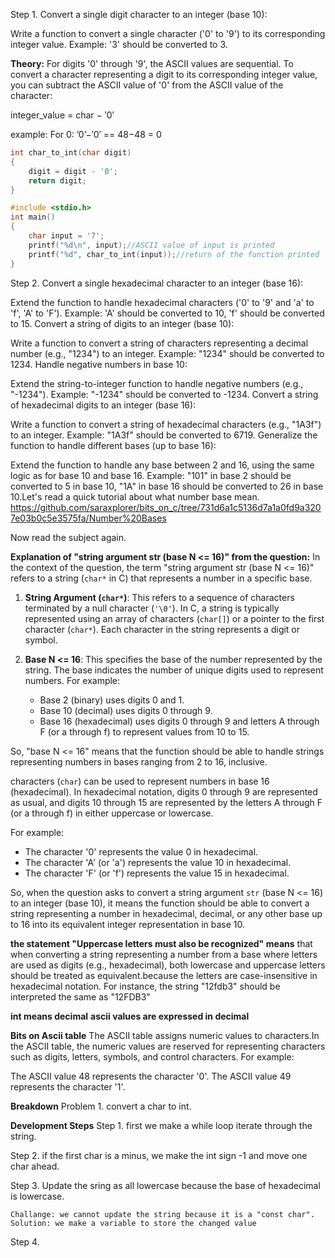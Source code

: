 Step 1. Convert a single digit character to an integer (base 10):

Write a function to convert a single character ('0' to '9') to its corresponding integer value.
Example: '3' should be converted to 3.

**Theory:** For digits '0' through '9', the ASCII values are sequential. To convert a character representing a digit to its corresponding integer value, you can subtract the ASCII value of '0' from the ASCII value of the character:

integer_value = char − ′0′

example: For 0: ’0’−′0′ == 48−48 = 0
``` c
int char_to_int(char digit)
{
	digit = digit - '0';
	return digit;
}

#include <stdio.h>
int main()
{
	char input = '7';
	printf("%d\n", input);//ASCII value of input is printed
	printf("%d", char_to_int(input));//return of the function printed
}
```

Step 2. Convert a single hexadecimal character to an integer (base 16):

Extend the function to handle hexadecimal characters ('0' to '9' and 'a' to 'f', 'A' to 'F').
Example: 'A' should be converted to 10, 'f' should be converted to 15.
Convert a string of digits to an integer (base 10):

Write a function to convert a string of characters representing a decimal number (e.g., "1234") to an integer.
Example: "1234" should be converted to 1234.
Handle negative numbers in base 10:

Extend the string-to-integer function to handle negative numbers (e.g., "-1234").
Example: "-1234" should be converted to -1234.
Convert a string of hexadecimal digits to an integer (base 16):

Write a function to convert a string of hexadecimal characters (e.g., "1A3f") to an integer.
Example: "1A3f" should be converted to 6719.
Generalize the function to handle different bases (up to base 16):

Extend the function to handle any base between 2 and 16, using the same logic as for base 10 and base 16.
Example: "101" in base 2 should be converted to 5 in base 10, "1A" in base 16 should be converted to 26 in base 10.Let's read a quick tutorial about what number base mean.
https://github.com/saraxplorer/bits_on_c/tree/731d6a1c5136d7a1a0fd9a3207e03b0c5e3575fa/Number%20Bases

Now read the subject again. 

**Explanation of "string argument str (base N <= 16)" from the question:**
In the context of the question, the term "string argument str (base N <= 16)" refers to a string (`char*` in C) that represents a number in a specific base.

1. **String Argument (`char*`)**: This refers to a sequence of characters terminated by a null character (`'\0'`). In C, a string is typically represented using an array of characters (`char[]`) or a pointer to the first character (`char*`). Each character in the string represents a digit or symbol.

2. **Base N <= 16**: This specifies the base of the number represented by the string. The base indicates the number of unique digits used to represent numbers. For example:
   - Base 2 (binary) uses digits 0 and 1.
   - Base 10 (decimal) uses digits 0 through 9.
   - Base 16 (hexadecimal) uses digits 0 through 9 and letters A through F (or a through f) to represent values from 10 to 15.

So, "base N <= 16" means that the function should be able to handle strings representing numbers in bases ranging from 2 to 16, inclusive.

characters (`char`) can be used to represent numbers in base 16 (hexadecimal). In hexadecimal notation, digits 0 through 9 are represented as usual, and digits 10 through 15 are represented by the letters A through F (or a through f) in either uppercase or lowercase.

For example:
- The character '0' represents the value 0 in hexadecimal.
- The character 'A' (or 'a') represents the value 10 in hexadecimal.
- The character 'F' (or 'f') represents the value 15 in hexadecimal.

So, when the question asks to convert a string argument `str` (base N <= 16) to an integer (base 10), it means the function should be able to convert a string representing a number in hexadecimal, decimal, or any other base up to 16 into its equivalent integer representation in base 10.

**the statement "Uppercase letters must also be recognized" means** 
that when converting a string representing a number from a base where letters are used as digits (e.g., hexadecimal), 
both lowercase and uppercase letters should be treated as equivalent.because the letters are case-insensitive in hexadecimal notation. 
For instance, the string "12fdb3" should be interpreted the same as "12FDB3" 

**int means decimal**
**ascii values are expressed in decimal**

**Bits on Ascii table**
The ASCII table assigns numeric values to characters.In the ASCII table, the numeric values are reserved for representing characters such as digits, letters, symbols, and control characters. For example:

The ASCII value 48 represents the character '0'.
The ASCII value 49 represents the character '1'.


**Breakdown**
Problem 1. convert a char to int.  







**Development Steps**
Step 1. first we make a while loop iterate through the string.

Step 2. if the first char is a minus, we make the int sign -1 and move one char ahead.

Step 3. Update the sring as all lowercase because the base of hexadecimal is lowercase.

    Challange: we cannot update the string because it is a "const char".
    Solution: we make a variable to store the changed value
Step 4. 
